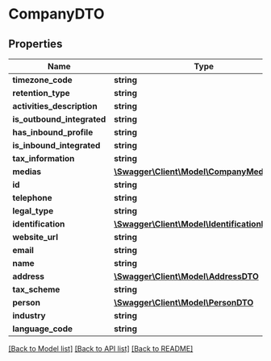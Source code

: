 # CompanyDTO

## Properties
Name | Type | Description | Notes
------------ | ------------- | ------------- | -------------
**timezone_code** | **string** |  | [optional] 
**retention_type** | **string** |  | [optional] 
**activities_description** | **string** |  | [optional] 
**is_outbound_integrated** | **string** |  | [optional] 
**has_inbound_profile** | **string** |  | [optional] 
**is_inbound_integrated** | **string** |  | [optional] 
**tax_information** | **string** |  | [optional] 
**medias** | [**\Swagger\Client\Model\CompanyMediaDTO[]**](CompanyMediaDTO.md) |  | [optional] 
**id** | **string** |  | [optional] 
**telephone** | **string** |  | [optional] 
**legal_type** | **string** |  | [optional] 
**identification** | [**\Swagger\Client\Model\IdentificationDto**](IdentificationDto.md) |  | [optional] 
**website_url** | **string** |  | [optional] 
**email** | **string** |  | [optional] 
**name** | **string** |  | [optional] 
**address** | [**\Swagger\Client\Model\AddressDTO**](AddressDTO.md) |  | [optional] 
**tax_scheme** | **string** |  | [optional] 
**person** | [**\Swagger\Client\Model\PersonDTO**](PersonDTO.md) |  | [optional] 
**industry** | **string** |  | [optional] 
**language_code** | **string** |  | [optional] 

[[Back to Model list]](../README.md#documentation-for-models) [[Back to API list]](../README.md#documentation-for-api-endpoints) [[Back to README]](../README.md)


